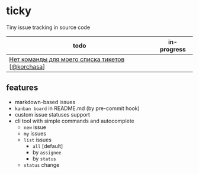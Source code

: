 # ticky
Tiny issue tracking in source code

| todo | in-progress |
| --- | --- |
| [Нет команды для моего списка тикетов](issues/todo/Нет-команды-для-моего-списка-тикетов.md) [[@korchasa](https://github.com/korchasa)]<br/> | |

## features

 - markdown-based issues 
 - `kanban board` in README.md (by pre-commit hook) 
 - custom issue statuses support 
 - cli tool with simple commands and autocomplete
    * `new` issue
    * `my` issues
    * `list` issues
        - `all` [default]      
        - by `assignee` 
        - by `status`
    * `status` change     
     
